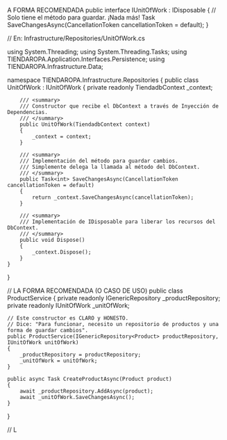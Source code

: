A FORMA RECOMENDADA
public interface IUnitOfWork : IDisposable
{
    // Solo tiene el método para guardar. ¡Nada más!
    Task<int> SaveChangesAsync(CancellationToken cancellationToken = default);
}

// En: Infrastructure/Repositories/UnitOfWork.cs

using System.Threading;
using System.Threading.Tasks;
using TIENDAROPA.Application.Interfaces.Persistence;
using TIENDAROPA.Infrastructure.Data;

namespace TIENDAROPA.Infrastructure.Repositories
{
    public class UnitOfWork : IUnitOfWork
    {
        private readonly TiendadbContext _context;

        /// <summary>
        /// Constructor que recibe el DbContext a través de Inyección de Dependencias.
        /// </summary>
        public UnitOfWork(TiendadbContext context)
        {
            _context = context;
        }
    
        /// <summary>
        /// Implementación del método para guardar cambios.
        /// Simplemente delega la llamada al método del DbContext.
        /// </summary>
        public Task<int> SaveChangesAsync(CancellationToken cancellationToken = default)
        {
            return _context.SaveChangesAsync(cancellationToken);
        }
    
        /// <summary>
        /// Implementación de IDisposable para liberar los recursos del DbContext.
        /// </summary>
        public void Dispose()
        {
            _context.Dispose();
        }
    }
}



// LA FORMA RECOMENDADA (O CASO DE USO)
public class ProductService
{
    private readonly IGenericRepository<Product> _productRepository;
    private readonly IUnitOfWork _unitOfWork;

    // Este constructor es CLARO y HONESTO.
    // Dice: "Para funcionar, necesito un repositorio de productos y una forma de guardar cambios".
    public ProductService(IGenericRepository<Product> productRepository, IUnitOfWork unitOfWork)
    {
        _productRepository = productRepository;
        _unitOfWork = unitOfWork;
    }
    
    public async Task CreateProductAsync(Product product)
    {
        await _productRepository.AddAsync(product);
        await _unitOfWork.SaveChangesAsync();
    }

}

// L
